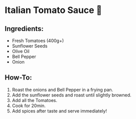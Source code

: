 # Italian Tomato Sauce 🍝

## Ingredients:
- Fresh Tomatoes (400g+)
- Sunflower Seeds
- Olive Oil
- Bell Pepper
- Onion

## How-To:
1. Roast the onions and Bell Pepper in a frying pan.
2. Add the sunflower seeds and roast until slightly browned.
3. Add all the Tomatoes.
4. Cook for 20min.
5. Add spices after taste and serve immediately!

